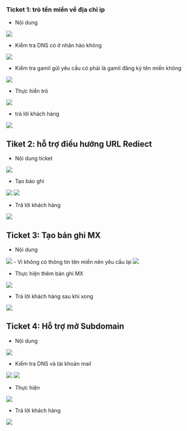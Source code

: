 ### Ticket 1: trỏ tền miền về địa chỉ ip
- Nội dung 
<img src="img/302 (20).png">


- Kiểm tra DNS có ở nhân hào không 

<img src="img/302 (1).png">


- Kiểm tra gamil gửi yêu cầu có phải là gamil đăng ký tên miền không 

<img src="img/302 (2).png">

- Thực hiển trỏ 


<img src="img/302 (3).png">

- trả lời khách hàng 

<img src="img/302 (4).png">


## Tiket 2: hỗ trợ điều hướng URL Rediect
- Nội dung ticket

<img src="img/302 (5).png">

- Tạo bảo ghi

<img src="img/302 (6).png">

<img src="img/302 (7).png">

- Trả lời khách hàng 

<img src="img/302 (8).png">

## Ticket 3: Tạo bản ghi MX
- Nội dung 

<img src="img/302 (10).png">
- Vì không có thông tin tên miền nên yêu cầu lại

<img src="img/302 (11).png">

- Thực hiện thêm bản ghi MX 

<img src="img/302 (12).png">

- Trả lời khách hàng sau khi xong 

<img src="img/302 (13).png">

## Ticket 4: Hỗ trợ mở Subdomain
- Nội dung 

<img src="img/302 (15).png">

- Kiểm tra DNS và tài khoản mail

<img src="img/302 (16).png">
<img src="img/302 (17).png">

- Thực hiện 

<img src="img/302 (18).png">

- Trả lời khách hàng 

<img src="img/302 (19).png">
